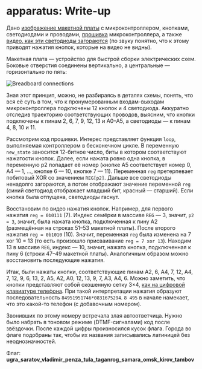 # apparatus: Write-up

Дано [изображение макетной платы](public/apparatus.jpg) с микроконтроллером, кнопками, светодиодами и проводами, [прошивка](public/apparatus.ino) микроконтроллера, а также [видео, как эти светодиоды загораются](public/apparatus.mp4) (по звуку понятно, что к этому приводят нажатия кнопок, которые на видео не видны).

Макетная плата — устройство для быстрой сборки электрических схем. Боковые отверстия соединены вертикально, а центральные — горизонтально по пять:

![Breadboard connections](https://os.mbed.com/media/uploads/mbedofficial/breadboardconnections.jpg)

Зная этот принцип, можно, не разбираясь в деталях схемы, понять, что вся её суть в том, что к пронумерованным входам-выходам микроконтроллера подключены 12 кнопок и 4 светодиода. Аккуратно отследив траекторию соответствующих проводов, выясним, что кнопки подключены к пинам 2, 6, 7, 9, 12, 13 и A0–A5, а светодиоды — к пинам 4, 8, 10 и 11.

Рассмотрим код прошивки. Интерес представляет функция `loop`, выполняемая контроллером в бесконечном цикле. В переменную `new_state` заносится 12-битное число, биты в котором соответствуют нажатости кнопок. Далее, если нажата ровно одна кнопка, в переменную p2 попадает её номер (кнопке A5 соответствует номер 0, A4 — 1, …, кнопке 6 — 10, кнопке 7 — 11). Переменная `reg` претерпевает побитовый XOR со значением `REG[p2]`. Дальше все светодиоды ненадолго загораются, а потом отображают значение переменной `reg` (синий светодиод отображает младший бит, красный — старший). Если кнопка была отпущена, светодиоды гаснут.

Восстановим по видео нажатия кнопок. Например, для первого нажатия `reg = 0b0111` (7). Индекс семёрки в массиве `REG` — 3, значит, `p2 = 3`, значит, была нажата кнопка, подключенная к пину A2 (размещённая на строках 51–53 макетной платы). После второго нажатия `reg = 0b1010` (10). Значит, переменная `reg` была изменена на 7 xor 10 = 13 (то есть произошло присваивание `reg = 7 xor 13`). Находим 13 в массиве `REG`, индекс — 10, значит, нажата кнопка, подключенная к пину 6 (строки 47–49 макетной платы). Аналогичным образом можно восстановить последующие нажатия.

Итак, были нажаты кнопки, соответствующие пинам A2, 6, A4, 7, 12, A4, 7, 12, 9, 6, 13, 2, A5, A2, A0, 12, 13, 9, 7, A3, A4, 6. Можно заметить, что кнопки представляют собой скошенную сетку 3×4, [как на цифровой клавиатуре телефона](public/apparatus-2cc94c1b6ec29159505d27e55513d678.jpg). При такой интерпретации нажатия образуют последовательность `84951951746*0831675294`. `8 495` в начале намекает, что это какой-то телефон (с добавочным номером).

Звонивших по этому номеру встречала злая автоответчица. Нужно было набрать в тоновом режиме (DTMF-сигналами) код после звёздочки. После каждой цифры произносился кусок флага. Города во флаге подобраны так, чтобы их названия записывались латиницей без неоднозначностей.

Флаг: **ugra\_saratov\_vladimir\_penza\_tula\_taganrog\_samara\_omsk\_kirov\_tambov**

